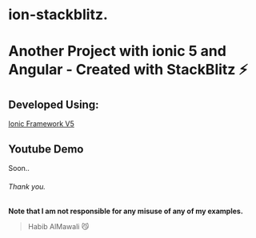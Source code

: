 # ion-stackblitz.
# Another Project with ionic 5 and Angular - Created with StackBlitz ⚡️

## Developed Using:
<p align="left">
<a href="https://ionicframework.com/">Ionic Framework V5</a>
</p>

## Youtube Demo
Soon.. 



###### Thank you.

**Note that I am not responsible for any misuse of any of my examples.**

> Habib AlMawali :smirk_cat:
